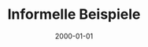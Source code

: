 ---
title: Informelle Beispiele
description: Lernzettel - Endliche Automaten, formale Sprachen und Entscheidbarkeit
draft: true
date: 2000-01-01
tags:
---